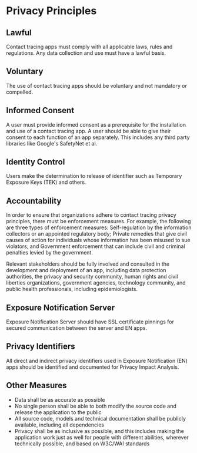 # Privacy Principles

## Lawful
Contact tracing apps must comply with all applicable laws, rules and regulations. Any data collection and use must have a lawful basis. 

## Voluntary
The use of contact tracing apps should be voluntary and not mandatory or compelled. 

## Informed Consent
A user must provide informed consent as a prerequisite for the installation and use of a contact tracing app. A user should be able to give their consent to each function of an app separately. This includes any third party libraries like Google's SafetyNet et al.

## Identity Control
Users make the determination to release of identifier such as Temporary Exposure Keys (TEK) and others. 

## Accountability
In order to ensure that organizations adhere to contact tracing privacy principles, there must be enforcement measures. For example, the following are three types of enforcement measures: Self-regulation by the information collectors or an appointed regulatory body; Private remedies that give civil causes of action for individuals whose information has been misused to sue violators; and Government enforcement that can include civil and criminal penalties levied by the government.

Relevant stakeholders should be fully involved and consulted in the development and deployment of an app, including data protection authorities, the privacy and security community, human rights and civil liberties organizations, government agencies, technology community, and public health professionals, including epidemiologists.

## Exposure Notification Server
Exposure Notification Server should have SSL certificate pinnings for secured communication between the server and EN apps.

## Privacy Identifiers
All direct and indirect privacy identifiers used in Exposure Notification (EN) apps should be identified and documented for Privacy Impact Analysis.

## Other Measures
* Data shall be as accurate as possible
* No single person shall be able to both modify the source code and release the application to the public
* All source code, models and technical documentation shall be publicly available, including all dependencies
* Privacy shall be as inclusive as possible, and this includes making the application work just as well for people with different abilities, wherever technically possible, and based on W3C/WAI standards


